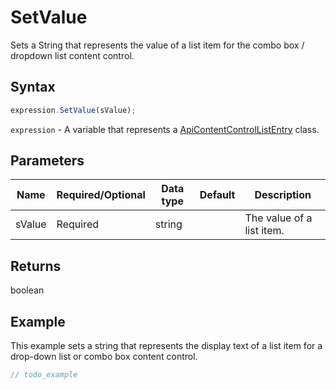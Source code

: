 # SetValue

Sets a String that represents the value of a list item for the combo box / dropdown list content control.

## Syntax

```javascript
expression.SetValue(sValue);
```

`expression` - A variable that represents a [ApiContentControlListEntry](../ApiContentControlListEntry.md) class.

## Parameters

| **Name** | **Required/Optional** | **Data type** | **Default** | **Description** |
| ------------- | ------------- | ------------- | ------------- | ------------- |
| sValue | Required | string |  | The value of a list item. |

## Returns

boolean

## Example

This example sets a string that represents the display text of a list item for a drop-down list or combo box content control.

```javascript
// todo_example
```
